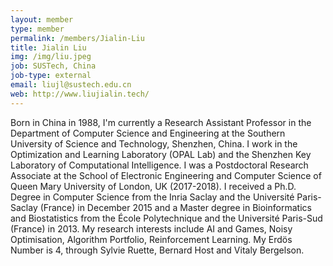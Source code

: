 ```yaml
---
layout: member
type: member
permalink: /members/Jialin-Liu
title: Jialin Liu
img: /img/liu.jpeg
job: SUSTech, China
job-type: external
email: liujl@sustech.edu.cn
web: http://www.liujialin.tech/
---
```


Born in China in 1988, I'm currently a Research Assistant Professor in the Department of Computer Science and Engineering at the Southern University of Science and Technology, Shenzhen, China. I work in the Optimization and Learning Laboratory (OPAL Lab) and the Shenzhen Key Laboratory of Computational Intelligence. I was a Postdoctoral Research Associate at the School of Electronic Engineering and Computer Science of Queen Mary University of London, UK (2017-2018). I received a Ph.D. Degree in Computer Science from the Inria Saclay and the Université Paris-Saclay (France) in December 2015 and a Master degree in Bioinformatics and Biostatistics from the École Polytechnique and the Université Paris-Sud (France) in 2013. My research interests include AI and Games, Noisy Optimisation, Algorithm Portfolio, Reinforcement Learning.
My Erdös Number is 4, through Sylvie Ruette, Bernard Host and Vitaly Bergelson.